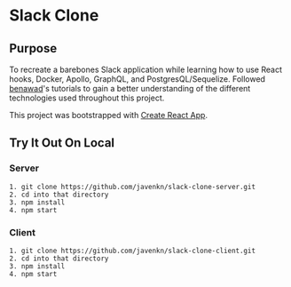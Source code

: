 # Slack Clone

## Purpose

To recreate a barebones Slack application while learning how to use React hooks, Docker, Apollo, GraphQL, and PostgresQL/Sequelize. Followed [benawad](https://www.youtube.com/user/99baddawg)'s tutorials to gain a better understanding of the different technologies used throughout this project.

This project was bootstrapped with [Create React App](https://github.com/facebook/create-react-app).

## Try It Out On Local

### Server

```
1. git clone https://github.com/javenkn/slack-clone-server.git
2. cd into that directory
3. npm install
4. npm start
```

### Client

```
1. git clone https://github.com/javenkn/slack-clone-client.git
2. cd into that directory
3. npm install
4. npm start
```
